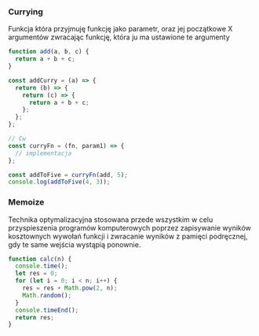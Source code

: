 ### Currying

Funkcja która przyjmuję funkcję jako parametr, oraz jej początkowe X
argumentów zwracając funkcję, która ju ma ustawione te argumenty

```javascript
function add(a, b, c) {
  return a + b + c;
}

const addCurry = (a) => {
  return (b) => {
    return (c) => {
      return a + b + c;
    };
  };
};

// Cw
const curryFn = (fn, param1) => {
  // implementacja
};

const addToFive = curryFn(add, 5);
console.log(addToFive(4, 3));
```

### Memoize

Technika optymalizacyjna stosowana przede wszystkim w celu przyspieszenia programów komputerowych poprzez zapisywanie wyników kosztownych wywołań funkcji i zwracanie wyników z pamięci podręcznej, gdy te same wejścia wystąpią ponownie.

```javascript
function calc(n) {
  console.time();
  let res = 0;
  for (let i = 0; i < n; i++) {
    res = res + Math.pow(2, n);
    Math.random();
  }
  console.timeEnd();
  return res;
}
```
